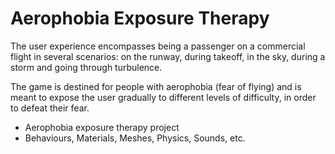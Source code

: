 # Aerophobia Exposure Therapy

The user experience encompasses being a passenger on a commercial flight in several scenarios: on the runway, during takeoff, in the sky, during a storm and going through turbulence.

The game is destined for people with aerophobia (fear of flying) and is meant to expose the user gradually to different levels of difficulty, in order to defeat their fear.

  - Aerophobia exposure therapy project
  - Behaviours, Materials, Meshes, Physics, Sounds, etc.
